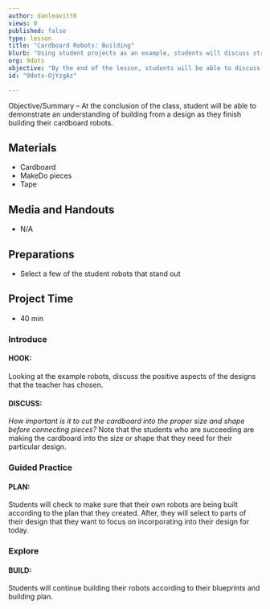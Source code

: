 ```yaml
---
author: danleavitt0
views: 0
published: false
type: lesson
title: "Cardboard Robots: Building"
blurb: "Using student projects as an example, students will discuss strategies for successfully building their robot and put them into practice."
org: 9dots
objective: "By the end of the lesson, students will be able to discuss strategies for building with cardboard, and select two important pieces to finish building."
id: "9dots-OjYzgAz"

---
```


Objective/Summary – At the conclusion of the class, student will be able to demonstrate an understanding of building from a design as they finish building their cardboard robots.

## Materials 

- Cardboard
- MakeDo pieces
- Tape

## Media and Handouts

- N/A

## Preparations

- Select a few of the student robots that stand out

## Project Time 

- 40 min

### Introduce

#### HOOK:
Looking at the example robots, discuss the positive aspects of the designs that the teacher has chosen. 

#### DISCUSS:
_How important is it to cut the cardboard into the proper size and shape before connecting pieces?_
Note that the students who are succeeding are making the cardboard into the size or shape that they need for their particular design.

### Guided Practice

#### PLAN:
Students will check to make sure that their own robots are being built according to the plan that they created. After, they will select to parts of their design that they want to focus on incorporating into their design for today.

### Explore

#### BUILD:
Students will continue building their robots according to their blueprints and building plan.
